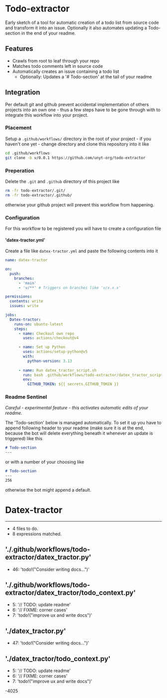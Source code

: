 # Todo-extractor
Early sketch of a tool for automatic creation of a todo list from source code and transform it into an issue. Optionally it also automates updating a Todo-section in the end of your readme.

## Features
- Crawls from root to leaf through your repo
- Matches todo comments left in source code
- Automatically creates an issue containing a todo list
  - Optionally: Updates a '# Todo-section' at the tail of your readme

## Integration
Per default git and github prevent accidental implementation of others projects into an own one - thus a few steps have to be gone through with to integrate this workflow into your project.

### Placement 
Setup a `.github/workflows/` directory in the root of your project - if you haven't one yet - change directory and clone this repository into it like 
```bash
cd .github/workflows
git clone -b v/0.0.1 https://github.com/unyt-org/todo-extractor
```

### Preperation
Delete the `.git` and `.github` directory of this project like
```bash
rm -fr todo-extractor/.git/
rm -fr todo-extractor/.github/
```
otherwise your github project will prevent this workflow from happening.

### Configuration
For this workflow to be registered you will have to create a configuration file

#### 'datex-tractor.yml'
Create a file like `datex-tractor.yml` and paste the following contents into it
```yml
name: datex-tractor

on:
  push:
    branches:
      - 'main'
      - 'v/**' # Triggers on branches like 'v/x.x.x'

permissions:
  contents: write
  issues: write

jobs:
  Datex-tractor:
    runs-on: ubuntu-latest
    steps:
      - name: Checkout own repo
        uses: actions/checkout@v4

      - name: Set up Python
        uses: actions/setup-python@v5
        with: 
          python-version: 3.13
 
      - name: Run datex_tractor_script.sh
        run: bash .github/workflows/todo-extractor/datex_tractor_script.sh
        env:
          GITHUB_TOKEN: ${{ secrets.GITHUB_TOKEN }}
```

### Readme Sentinel
*Careful - experimental feature - this activates automatic edits of your readme.*


The 'Todo-section' below is managed automatically. To set it up you have to append following header to your readme (make sure it is at the end, because the bot will delete everything beneath it whenever an update is triggered) like this

```md
# Todo-section
---
```
or with a number of your choosing like
```md
# Todo-section
---
256
```
otherwise the bot might append a default.

# Datex-tractor
---
- 4 files to do.
- 8 expressions matched.

## './.github/workflows/todo-extractor/datex_tractor.py'
- 46: 'todo!("Consider writing docs...")'
## './.github/workflows/todo-extractor/datex_tractor/todo_context.py'
- 5: '// TODO: update readme'
- 6: '// FIXME: corner cases'
- 7: 'todo!("improve ux and write docs")'
## './datex_tractor.py'
- 47: 'todo!("Consider writing docs...")'
## './datex_tractor/todo_context.py'
- 5: '// TODO: update readme'
- 6: '// FIXME: corner cases'
- 7: 'todo!("improve ux and write docs")'

-4025